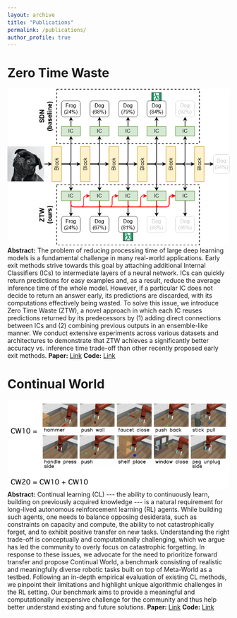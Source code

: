 ```yaml
---
layout: archive
title: "Publications"
permalink: /publications/
author_profile: true
---
```


Zero Time Waste
====
![Scheme of the Zero Time Waste model](/images/ztw.png)
**Abstract:** The problem of reducing processing time of large deep learning models is a fundamental challenge in many real-world applications. Early exit methods strive towards this goal by attaching additional Internal Classifiers (ICs) to intermediate layers of a neural network. ICs can quickly return predictions for easy examples and, as a result, reduce the average inference time of the whole model. However, if a particular IC does not decide to return an answer early, its predictions are discarded, with its computations effectively being wasted. To solve this issue, we introduce Zero Time Waste (ZTW), a novel approach in which each IC reuses predictions returned by its predecessors by (1) adding direct connections between ICs and (2) combining previous outputs in an ensemble-like manner. We conduct extensive experiments across various datasets and architectures to demonstrate that ZTW achieves a significantly better accuracy vs. inference time trade-off than other recently proposed early exit methods.
**Paper:** [Link](https://arxiv.org/abs/2106.05409)
**Code:** [Link](https://github.com/gmum/Zero-Time-Waste)



Continual World
====
![CW20 from Continual World](/images/continual_world.png)
**Abstract:** Continual learning (CL) --- the ability to continuously learn, building on previously acquired knowledge --- is a natural requirement for long-lived autonomous reinforcement learning (RL) agents. While building such agents, one needs to balance opposing desiderata, such as constraints on capacity and compute, the ability to not catastrophically forget, and to exhibit positive transfer on new tasks. Understanding the right trade-off is conceptually and computationally challenging, which we argue has led the community to overly focus on catastrophic forgetting.  In response to these issues, we advocate for the need to prioritize forward transfer and propose Continual World, a benchmark consisting of realistic and meaningfully diverse robotic tasks built on top of Meta-World as a testbed. Following an in-depth empirical evaluation of existing CL methods, we pinpoint their limitations and highlight unique algorithmic challenges in the RL setting. Our benchmark aims to provide a meaningful and computationally inexpensive challenge for the community and thus help better understand existing and future solutions.
**Paper:** [Link](https://arxiv.org/abs/2105.10919)
**Code:** [Link](https://github.com/awarelab/continual_world)

